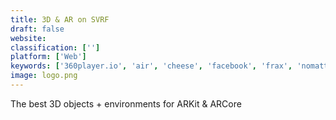 ```yaml
---
title: 3D & AR on SVRF
draft: false 
website: 
classification: ['']
platform: ['Web']
keywords: ['360player.io', 'air', 'cheese', 'facebook', 'frax', 'nomatterwhat', 'one', 'photonomie', 'vr']
image: logo.png
---
```

The best 3D objects + environments for ARKit & ARCore